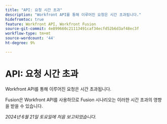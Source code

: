 ```yaml
---
title: "API: 요청 시간 초과"
description: "Workfront API를 통해 이루어진 요청은 시간 초과됩니다."
hidefromtoc: true
feature: Workfront API, Workfront Fusion
source-git-commit: 4e899660c21113491caf34ecfd52b6d3af48ec3f
workflow-type: tm+mt
source-wordcount: '44'
ht-degree: 9%

---
```



# API: 요청 시간 초과

Workfront API를 통해 이루어진 요청은 시간 초과됩니다.

Fusion은 Workfront API를 사용하므로 Fusion 시나리오는 이러한 시간 초과의 영향을 받을 수 있습니다.

_2024년 6월 21일 토요일에 처음 보고되었습니다._
